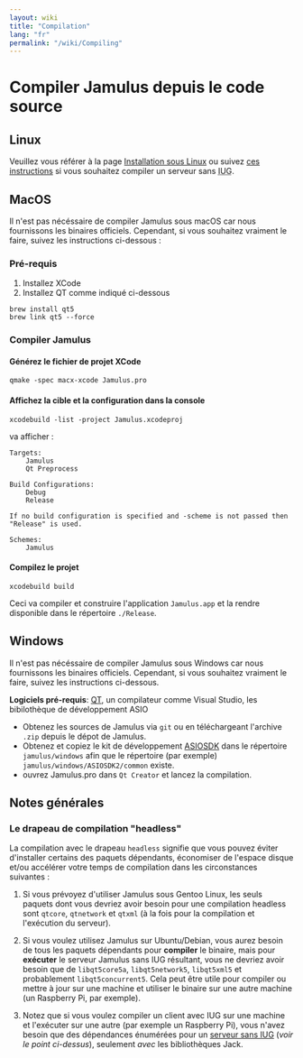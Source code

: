 ```yaml
---
layout: wiki
title: "Compilation"
lang: "fr"
permalink: "/wiki/Compiling"
---
```


# Compiler Jamulus depuis le code source

## Linux

Veuillez vous référer à la page [Installation sous Linux](Installation-for-Linux) ou suivez [ces instructions](Server-Linux#serveur-sans-gui) si vous souhaitez compiler un serveur sans <abbr title="Interface utilisateur graphique.">IUG</abbr>.

## MacOS
Il n'est pas nécéssaire de compiler Jamulus sous macOS car nous fournissons les binaires officiels. Cependant, si vous souhaitez vraiment le faire, suivez les instructions ci-dessous :

### Pré-requis

1. Installez XCode
1. Installez QT comme indiqué ci-dessous

```shell
brew install qt5
brew link qt5 --force
```

### Compiler Jamulus

#### Générez le fichier de projet XCode
```shell
qmake -spec macx-xcode Jamulus.pro
```

#### Affichez la cible et la configuration dans la console
```shell
xcodebuild -list -project Jamulus.xcodeproj
```
va afficher :
```shell
Targets:
    Jamulus
    Qt Preprocess

Build Configurations:
    Debug
    Release

If no build configuration is specified and -scheme is not passed then "Release" is used.

Schemes:
    Jamulus
```

#### Compilez le projet

```shell
xcodebuild build
```

Ceci va compiler et construire l'application `Jamulus.app` et la rendre disponible dans le répertoire `./Release`.


## Windows
Il n'est pas nécéssaire de compiler Jamulus sous Windows car nous fournissons les binaires officiels. Cependant, si vous souhaitez vraiment le faire, suivez les instructions ci-dessous.

**Logiciels pré-requis**: [QT](https://www.qt.io/download), un compilateur comme Visual Studio, les bibilothèque de développement ASIO

- Obtenez les sources de Jamulus via `git` ou en téléchargeant l'archive `.zip` depuis le dépot de Jamulus.
- Obtenez et copiez le kit de développement [ASIOSDK](https://www.steinberg.net/de/company/developer.html) dans le répertoire `jamulus/windows` afin que le répertoire (par exemple) `jamulus/windows/ASIOSDK2/common` existe.
- ouvrez Jamulus.pro dans `Qt Creator` et lancez la compilation.


## Notes générales

### Le drapeau de compilation "headless"

La compilation avec le drapeau `headless` signifie que vous pouvez éviter d'installer certains des paquets dépendants, économiser de l'espace disque et/ou accélérer votre temps de compilation dans les circonstances suivantes :

1. Si vous prévoyez d'utiliser Jamulus sous Gentoo Linux, les seuls paquets dont vous devriez avoir besoin pour une compilation headless sont `qtcore`, `qtnetwork` et `qtxml` (à la fois pour la compilation et l'exécution du serveur).

1. Si vous voulez utilisez Jamulus sur Ubuntu/Debian, vous aurez besoin de tous les paquets dépendants pour **compiler** le binaire, mais pour **exécuter** le serveur Jamulus sans IUG résultant, vous ne devriez avoir besoin que de `libqt5core5a`, `libqt5network5`, `libqt5xml5` et probablement `libqt5concurrent5`. Cela peut être utile pour compiler ou mettre à jour sur une machine et utiliser le binaire sur une autre machine (un Raspberry Pi, par exemple).

1. Notez que si vous voulez compiler un client avec IUG sur une machine et l'exécuter sur une autre (par exemple un Raspberry Pi), vous n'avez besoin que des dépendances énumérées pour un [serveur sans IUG](Server-Linux#serveur-sans-iug) (_voir le point ci-dessus_), seulement _avec_ les bibliothèques Jack.

